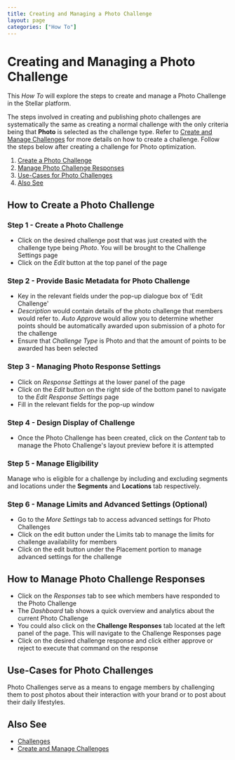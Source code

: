 ```yaml
---
title: Creating and Managing a Photo Challenge
layout: page
categories: ["How To"]
---
```

# Creating and Managing a Photo Challenge 

This *How To* will explore the steps to create and manage a Photo Challenge in the Stellar platform. 

The steps involved in creating and publishing photo challenges are systematically the same as creating a normal challenge with the only criteria being that **Photo** is selected as the challenge type. Refer to [Create and Manage Challenges](./../manage_challenges) for more details on how to create a challenge. Follow the steps below after creating a challenge for Photo optimization.  

1. [Create a Photo Challenge](#new)
2. [Manage Photo Challenge Responses](#response)
3. [Use-Cases for Photo Challenges](#use)
4. [Also See](#also)

## <a name="new"></a>How to Create a Photo Challenge
### Step 1 - Create a Photo Challenge
* Click on the desired challenge post that was just created with the challenge type being *Photo*. You will be brought to the Challenge Settings page
* Click on the *Edit* button at the top panel of the page

### Step 2 - Provide Basic Metadata for Photo Challenge  
* Key in the relevant fields under the pop-up dialogue box of 'Edit Challenge'
* *Description* would contain details of the photo challenge that members would refer to. *Auto Approve* would allow you to determine whether points should be automatically awarded upon submission of a photo for the challenge
* Ensure that *Challenge Type* is Photo and that the amount of points to be awarded has been selected

### Step 3 - Managing Photo Response Settings
* Click on *Response Settings* at the lower panel of the page
* Click on the *Edit* button on the right side of the bottom panel to navigate to the *Edit Response Settings* page
* Fill in the relevant fields for the pop-up window

### Step 4 - Design Display of Challenge
* Once the Photo Challenge has been created, click on the *Content* tab to manage the Photo Challenge's layout preview before it is attempted

### Step 5 - Manage Eligibility
Manage who is eligible for a challenge by including and excluding segments and locations under the **Segments** and **Locations** tab respectively.

### Step 6 - Manage Limits and Advanced Settings (Optional)
* Go to the *More Settings* tab to access advanced settings for Photo Challenges 
* Click on the edit button under the Limits tab to manage the limits for challenge availability for members
* Click on the edit button under the Placement portion to manage advanced settings for the challenge


## <a name="response"></a>How to Manage Photo Challenge Responses 
* Click on the *Responses* tab to see which members have responded to the Photo Challenge
* The *Dashboard* tab shows a quick overview and analytics about the current Photo Challenge
* You could also click on the **Challenge Responses** tab located at the left panel of the page. This will navigate to the Challenge Responses page
* Click on the desired challenge response and click either approve or reject to execute that command on the response


## <a name="use"></a>Use-Cases for Photo Challenges
Photo Challenges serve as a means to engage members by challenging them to post photos about their interaction with your brand or to post about their daily lifestyles. 

## <a name="also"></a>Also See
* [Challenges](./../../concepts/challenges)
* [Create and Manage Challenges](./../manage_challenges)
